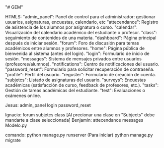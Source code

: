 "# GEM" 

HTMLS:
"admin_panel": Panel de control para el administrador: gestionar usuarios, asignaturas, encuestas, calendario, etc
"attecendance": Registro de asistencia de los alumnos por asignatura o curso.
"calendar": Visualización del calendario académico del estudiante o profesor.
"class": seguimiento de contenidos de una materia.
"dashboard": Página principal después de iniciar sesión.
"forum": Foro de discusión para temas académicos entre alumnos y profesores.
"home": Página pública de bienvenida al sistema (antes del login).
"login": Formulario de inicio de sesión.
"messages": Sistema de mensajes privados entre usuarios (profesores/alumnos).
"notifications": Centro de notificaciones del usuario.
"password_reset": Formulario para solicitar recuperación de contraseña.
"profile": Perfil del usuario.
"reguster": Formulario de creación de cuenta.
"subjetcs": Listado de asignaturas del usuario.
"surveys": Encuestas académicas (satisfacción de curso, feedback de profesores, etc.).
"tasks": Gestión de tareas académicas del estudiante.
"test": Evaluaciones o exámenes online.


Jesus:
admin_panel
login
password_reset

Ignacio:
forum
subjetcs
class
[Al precionar una clase en "Subjects" debe mandarte a clase seleccionada]
Benjamin:
attecendance
messages
Modelo.py


comando:
python manage.py runserver (Para iniciar)
python manage.py migrate
